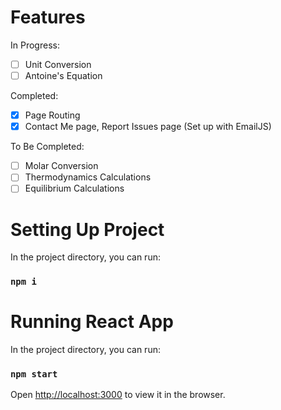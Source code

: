 # Features
In Progress:
- [ ] Unit Conversion
- [ ] Antoine's Equation

Completed: 
- [X] Page Routing
- [X] Contact Me page, Report Issues page (Set up with EmailJS)

To Be Completed:
- [ ] Molar Conversion
- [ ] Thermodynamics Calculations
- [ ] Equilibrium Calculations

# Setting Up Project

In the project directory, you can run:

### `npm i`

# Running React App

In the project directory, you can run:

### `npm start`

Open [http://localhost:3000](http://localhost:3000) to view it in the browser.

